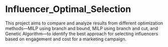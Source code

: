 # Influencer_Optimal_Selection
This project aims to compare and analyze results from different optimization methods—MILP using branch and bound, MILP using branch and cut, and Genetic Algorithm—to identify the best approach for selecting influencers based on engagement and cost for a marketing campaign.
